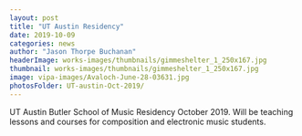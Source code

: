 ```yaml
---
layout: post
title: "UT Austin Residency"
date: 2019-10-09
categories: news
author: "Jason Thorpe Buchanan"
headerImage: works-images/thumbnails/gimmeshelter_1_250x167.jpg
thumbnail: works-images/thumbnails/gimmeshelter_1_250x167.jpg
image: vipa-images/Avaloch-June-28-03631.jpg
photosFolder: UT-austin-Oct-2019/
---
```


UT Austin Butler School of Music Residency October 2019. Will be teaching lessons and courses for composition and electronic music students.
